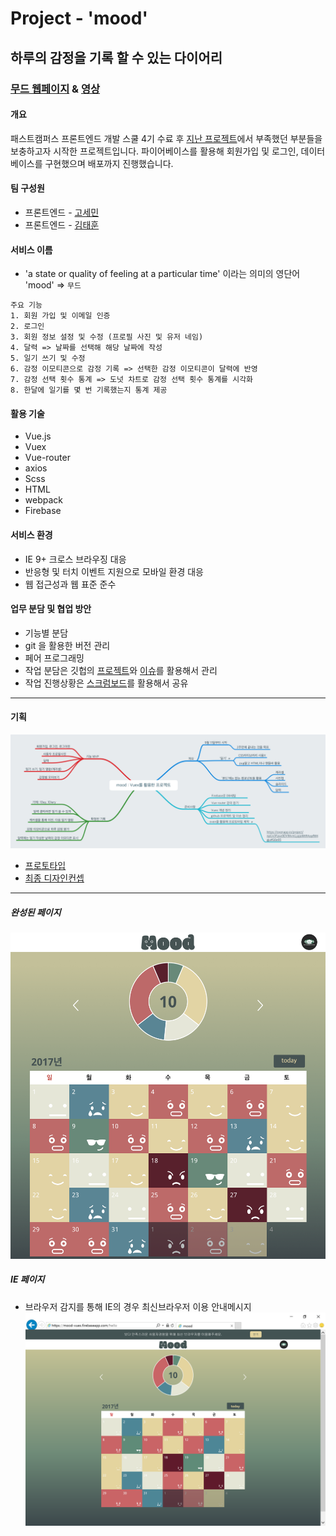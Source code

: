 # Project - 'mood'
## 하루의 감정을 기록 할 수 있는 다이어리
### [무드 웹페이지](https://mood-vuex.firebaseapp.com) & [영상](https://youtu.be/k8K98UBskyA)

#### 개요  
패스트캠퍼스 프론트엔드 개발 스쿨 4기 수료 후 [지난 프로젝트](http://school.fastcampus.co.kr/outcomes/dev_fds/77/)에서 부족했던 부분들을 보충하고자 시작한 프로젝트입니다. 파이어베이스를 활용해 회원가입 및 로그인, 데이터베이스를 구현했으며 배포까지 진행했습니다. 
#### 팀 구성원  
  - 프론트엔드 - [고세민](https://github.com/degose/mood/tree/master)  
  - 프론트엔드 - [김태훈](https://github.com/realkth/mood/tree/master)  
#### 서비스 이름
  - 'a state or quality of feeling at a particular time' 이라는 의미의 영단어 'mood' => `무드`


```
주요 기능
1. 회원 가입 및 이메일 인증
2. 로그인
3. 회원 정보 설정 및 수정 (프로필 사진 및 유저 네임)
4. 달력 => 날짜를 선택해 해당 날짜에 작성
5. 일기 쓰기 및 수정
6. 감정 이모티콘으로 감정 기록 => 선택한 감정 이모티콘이 달력에 반영
7. 감정 선택 횟수 통계 => 도넛 차트로 감정 선택 횟수 통계를 시각화
8. 한달에 일기를 몇 번 기록했는지 통계 제공
```  


#### 활용 기술  
  - Vue.js
  - Vuex
  - Vue-router
  - axios
  - Scss
  - HTML
  - webpack
  - Firebase
  
#### 서비스 환경  
  - IE 9+ 크로스 브라우징 대응 
  - 반응형 및 터치 이벤트 지원으로 모바일 환경 대응   
  - 웹 접근성과 웹 표준 준수
  
#### 업무 분담 및 협업 방안
  - 기능별 분담
  - git 을 활용한 버전 관리
  - 페어 프로그래밍
  - 작업 분담은 깃헙의 [프로젝트](https://github.com/realkth/mood/projects/1)와 [이슈](https://github.com/realkth/mood/issues?q=is%3Aissue+is%3Aclosed)를 활용해서 관리
  - 작업 진행상황은 [스크럼보드](https://docs.google.com/spreadsheets/d/1i7tOWOv7eNiqQlEGzf7wO5ybKPk8lishXqrKqkRDrzU/edit?ts=59b76c7c#gid=0)를 활용해서 공유

--------------------------------------------
#### 기획
  ![브레인스토밍](./IMG_3600.PNG)
  - [프로토타입](https://ovenapp.io/project/npUx3Fpso9DVMvmLypjoMtRAopfM4gju#G6e95)  
  - [최종 디자인컨셉](https://goo.gl/TrM2Ps)

<!-- > ## 일별 진행사항은 [스크럼보드](https://docs.google.com/spreadsheets/d/1i7tOWOv7eNiqQlEGzf7wO5ybKPk8lishXqrKqkRDrzU/edit?ts=59b76c7c#gid=0)에 개인 별로 작성  
> ## 프로젝트 진행과정 : [프로젝트](https://github.com/realkth/mood/projects/1) / [이슈](https://github.com/realkth/mood/issues?q=is%3Aissue+is%3Aclosed) -->

--------------------------------------------
##### 완성된 페이지
![완성된 페이지](./달력.PNG)  
##### IE 페이지
  - 브라우저 감지를 통해 IE의 경우 최신브라우저 이용 안내메시지  
![IE](./IE달력.PNG)


